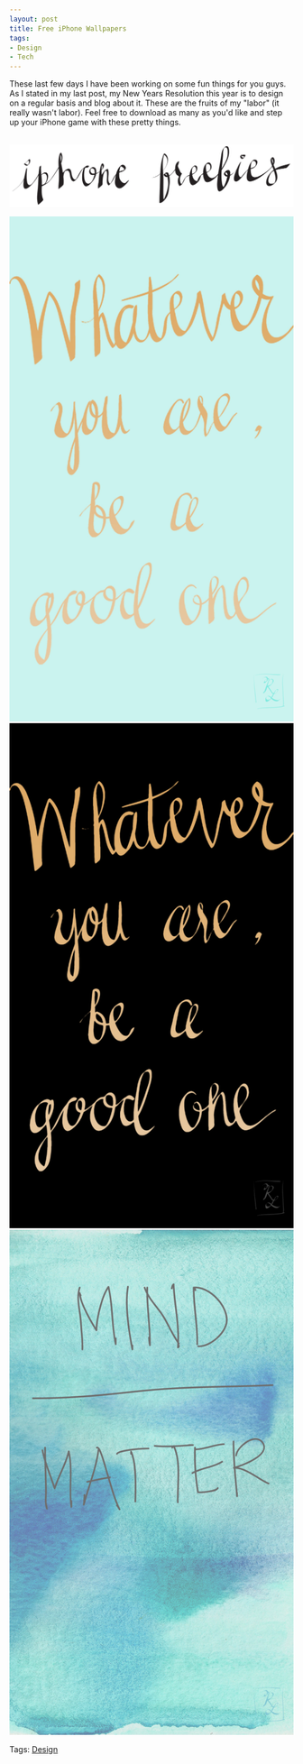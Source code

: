 ```yaml
---
layout: post
title: Free iPhone Wallpapers
tags:
- Design
- Tech
---
```


These last few days I have been working on some fun things for you guys. As I stated in my last post, my New Years Resolution this year is to design on a regular basis and blog about it. These are the fruits of my "labor" (it really wasn't labor). Feel free to download as many as you'd like and step up your iPhone game with these pretty things.<BR><BR>

<a target="_blank" href="/images/wallpapers/iphone_freebies.svg"><img src="/images/wallpapers/iphone_freebies.svg" alt="01-07 wallpapers"></a>

<a target="_blank" href="/images/wallpapers/AL_gold_teal.jpg"><img src="/images/wallpapers/AL_gold_teal.jpg" alt="wallpaper" class="wallpaper"></a> <a target="_blank" href="/images/wallpapers/AL_black_gold.jpg"><img src="/images/wallpapers/AL_black_gold.jpg" alt="wallpaper" class="wallpaper"></a> <a target="_blank" href="/images/wallpapers/mind_over_matter.jpg"><img src="/images/wallpapers/mind_over_matter.jpg" alt="wallpaper" class="wallpaper"></a><br>


Tags: <a href="/tags/#design">Design</a>